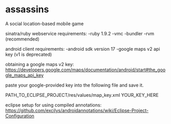 assassins
=========

A social location-based mobile game

sinatra/ruby webservice requirements:
-ruby 1.9.2
-vmc
-bundler
-rvm (recommended)


android client requirements:
-android sdk version 17
-google maps v2 api key (v1 is deprecated)


obtaining a google maps v2 key:
https://developers.google.com/maps/documentation/android/start#the_google_maps_api_key

paste your google-provided key into the following file and save it.

PATH_TO_ECLIPSE_PROJECT/res/values/map_key.xml
<resources>
    <string name="map_key">YOUR_KEY_HERE</string>
</resources>


eclipse setup for using compiled annotations:
https://github.com/excilys/androidannotations/wiki/Eclipse-Project-Configuration





